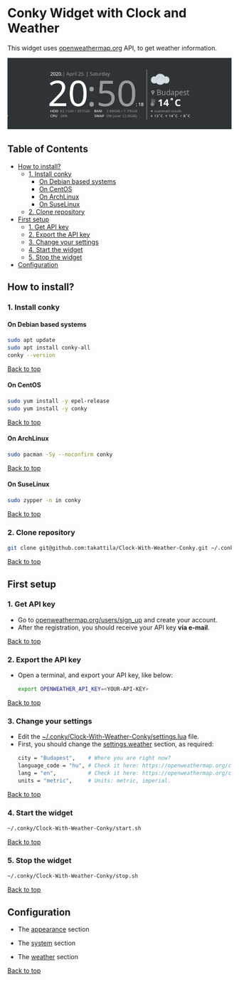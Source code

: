 # Conky Widget with Clock and Weather 
This widget uses [openweathermap.org](https://openweathermap.org) API, to get weather information.

![screenshot](./images/Clock-With-Weather-Conky.png)

## Table of Contents

* [How to install?](#how-to-install)
   * [1. Install conky](#1-install-conky)
      * [On Debian based systems](#on-debian-based-systems)
      * [On CentOS](#on-centos)
      * [On ArchLinux](#on-archlinux)
      * [On SuseLinux](#on-suselinux)
   * [2. Clone repository](#2-clone-repository)
* [First setup](#first-setup)
   * [1. Get API key](#1-get-api-key)
   * [2. Export the API key](#2-export-the-api-key)
   * [3. Change your settings](#3-change-your-settings)
   * [4. Start the widget](#4-start-the-widget)
   * [5. Stop the widget](#5-stop-the-widget)
* [Configuration](#configuration)

## How to install?

### 1. Install conky

#### On Debian based systems

```bash
sudo apt update
sudo apt install conky-all
conky --version
```

[Back to top](#conky-widget-with-clock-and-weather)

#### On CentOS

```bash
sudo yum install -y epel-release
sudo yum install -y conky
```

[Back to top](#conky-widget-with-clock-and-weather)

#### On ArchLinux

```bash
sudo pacman -Sy --noconfirm conky
```

[Back to top](#conky-widget-with-clock-and-weather)

#### On SuseLinux

```bash
sudo zypper -n in conky
```

[Back to top](#conky-widget-with-clock-and-weather)

### 2. Clone repository

```bash
git clone git@github.com:takattila/Clock-With-Weather-Conky.git ~/.conky/Clock-With-Weather-Conky
```

[Back to top](#conky-widget-with-clock-and-weather)

## First setup

### 1. Get API key

- Go to [openweathermap.org/users/sign_up](https://home.openweathermap.org/users/sign_up) and create your account.
- After the registration, you should receive your API key **via e-mail**.

[Back to top](#conky-widget-with-clock-and-weather)

### 2. Export the API key

- Open a terminal, and export your API key, like below:
  ```bash
  export OPENWEATHER_API_KEY=<YOUR-API-KEY>
  ```

[Back to top](#conky-widget-with-clock-and-weather)

### 3. Change your settings

- Edit the [~/.conky/Clock-With-Weather-Conky/settings.lua](settings.lua) file.
- First, you should change the [settings.weather](https://github.com/takattila/Clock-With-Weather-Conky/blob/master/settings.lua#L15) section, as required:
  ```bash
  city = "Budapest",    # Where you are right now?
  language_code = "hu", # Check it here: https://openweathermap.org/current#multi
  lang = "en",          # Check it here: https://openweathermap.org/current#multi
  units = "metric",     # Units: metric, imperial.
  ```

[Back to top](#conky-widget-with-clock-and-weather)

### 4. Start the widget

```bash
~/.conky/Clock-With-Weather-Conky/start.sh
```

[Back to top](#conky-widget-with-clock-and-weather)

### 5. Stop the widget

```bash
~/.conky/Clock-With-Weather-Conky/stop.sh
```

[Back to top](#conky-widget-with-clock-and-weather)

## Configuration

- The [appearance](https://github.com/takattila/Clock-With-Weather-Conky/blob/master/settings.lua#L3-L9) section

- The [system](https://github.com/takattila/Clock-With-Weather-Conky/blob/master/settings.lua#L11-L14) section

- The [weather](https://github.com/takattila/Clock-With-Weather-Conky/blob/master/settings.lua#L16-L23) section

[Back to top](#conky-widget-with-clock-and-weather)
